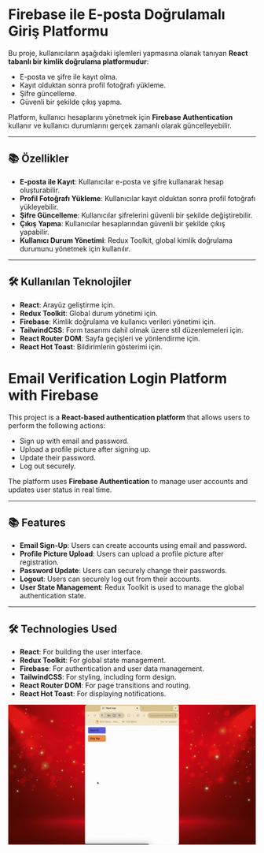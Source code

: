# Firebase ile E-posta Doğrulamalı Giriş Platformu

Bu proje, kullanıcıların aşağıdaki işlemleri yapmasına olanak tanıyan **React tabanlı bir kimlik doğrulama platformudur**:

- E-posta ve şifre ile kayıt olma.
- Kayıt olduktan sonra profil fotoğrafı yükleme.
- Şifre güncelleme.
- Güvenli bir şekilde çıkış yapma.

Platform, kullanıcı hesaplarını yönetmek için **Firebase Authentication** kullanır ve kullanıcı durumlarını gerçek zamanlı olarak güncelleyebilir.

---

## 📚 Özellikler

- **E-posta ile Kayıt**: Kullanıcılar e-posta ve şifre kullanarak hesap oluşturabilir.
- **Profil Fotoğrafı Yükleme**: Kullanıcılar kayıt olduktan sonra profil fotoğrafı yükleyebilir.
- **Şifre Güncelleme**: Kullanıcılar şifrelerini güvenli bir şekilde değiştirebilir.
- **Çıkış Yapma**: Kullanıcılar hesaplarından güvenli bir şekilde çıkış yapabilir.
- **Kullanıcı Durum Yönetimi**: Redux Toolkit, global kimlik doğrulama durumunu yönetmek için kullanılır.

---

## 🛠️ Kullanılan Teknolojiler

- **React**: Arayüz geliştirme için.
- **Redux Toolkit**: Global durum yönetimi için.
- **Firebase**: Kimlik doğrulama ve kullanıcı verileri yönetimi için.
- **TailwindCSS**: Form tasarımı dahil olmak üzere stil düzenlemeleri için.
- **React Router DOM**: Sayfa geçişleri ve yönlendirme için.
- **React Hot Toast**: Bildirimlerin gösterimi için.

# Email Verification Login Platform with Firebase

This project is a **React-based authentication platform** that allows users to perform the following actions:

- Sign up with email and password.
- Upload a profile picture after signing up.
- Update their password.
- Log out securely.

The platform uses **Firebase Authentication** to manage user accounts and updates user status in real time.

---

## 📚 Features

- **Email Sign-Up**: Users can create accounts using email and password.
- **Profile Picture Upload**: Users can upload a profile picture after registration.
- **Password Update**: Users can securely change their passwords.
- **Logout**: Users can securely log out from their accounts.
- **User State Management**: Redux Toolkit is used to manage the global authentication state.

---

## 🛠️ Technologies Used

- **React**: For building the user interface.
- **Redux Toolkit**: For global state management.
- **Firebase**: For authentication and user data management.
- **TailwindCSS**: For styling, including form design.
- **React Router DOM**: For page transitions and routing.
- **React Hot Toast**: For displaying notifications.


![](https://github.com/Rasime-Dumlupunar/Firebase-redux/blob/main/firebase-redux.gif)
